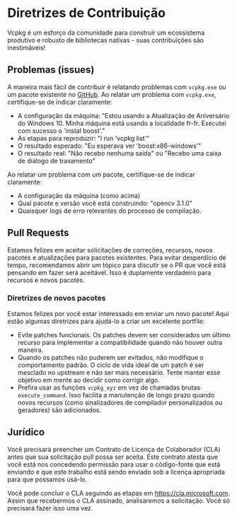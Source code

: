 # Diretrizes de Contribuição

Vcpkg é um esforço da comunidade para construir um ecossistema produtivo e robusto de bibliotecas nativas - suas contribuições são inestimáveis!

## Problemas (issues)

A maneira mais fácil de contribuir é relatando problemas com `vcpkg.exe` ou um pacote existente no [GitHub](https://github.com/Microsoft/vcpkg). Ao relatar um problema com `vcpkg.exe`, certifique-se de indicar claramente:

- A configuração da máquina: "Estou usando a Atualização de Aniversário do Windows 10. Minha máquina está usando a localidade fr-fr. Executei com sucesso o 'instal boost'."
- As etapas para reproduzir: "I run 'vcpkg list'"
- O resultado esperado: "Eu esperava ver 'boost:x86-windows'"
- O resultado real: "Não recebo nenhuma saída" ou "Recebo uma caixa de diálogo de travamento"

Ao relatar um problema com um pacote, certifique-se de indicar claramente:

- A configuração da máquina (como acima)
- Qual pacote e versão você está construindo: "opencv 3.1.0"
- Quaisquer logs de erro relevantes do processo de compilação.

## Pull Requests

Estamos felizes em aceitar solicitações de correções, recursos, novos pacotes e atualizações para pacotes existentes. Para evitar desperdício de tempo, recomendamos abrir um tópico para discutir se o PR que você está pensando em fazer será aceitável. Isso é duplamente verdadeiro para recursos e novos pacotes.

### Diretrizes de novos pacotes

Estamos felizes por você estar interessado em enviar um novo pacote! Aqui estão algumas diretrizes para ajudá-lo a criar um excelente portfile:

- Evite patches funcionais. Os patches devem ser considerados um último recurso para implementar a compatibilidade quando não houver outra maneira.
- Quando os patches não puderem ser evitados, não modifique o comportamento padrão. O ciclo de vida ideal de um patch é ser mesclado no upstream e não ser mais necessário. Tente manter esse objetivo em mente ao decidir como corrigir algo.
- Prefira usar as funções `vcpkg_xyz` em vez de chamadas brutas `execute_command`. Isso facilita a manutenção de longo prazo quando novos recursos (como sinalizadores de compilador personalizados ou geradores) são adicionados.

## Jurídico

Você precisará preencher um Contrato de Licença de Colaborador (CLA) antes que sua solicitação pull possa ser aceita. Este contrato atesta que você está nos concedendo permissão para usar o código-fonte que está enviando e que este trabalho está sendo enviado sob a licença apropriada para que possamos usá-lo.

Você pode concluir o CLA seguindo as etapas em <https://cla.microsoft.com>. Assim que recebermos o CLA assinado, analisaremos a solicitação. Você só precisará fazer isso uma vez.
